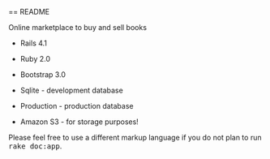 == README

Online marketplace to buy and sell books

* Rails 4.1

* Ruby 2.0

* Bootstrap 3.0

* Sqlite - development database

* Production - production database

* Amazon S3 - for storage purposes!


Please feel free to use a different markup language if you do not plan to run
<tt>rake doc:app</tt>.
